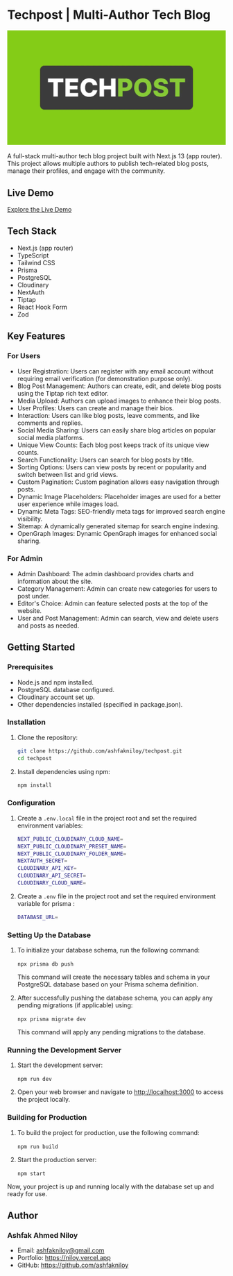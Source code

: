 # Techpost | Multi-Author Tech Blog

![Project Screenshot](/public/images/techpost-banner.webp)

A full-stack multi-author tech blog project built with Next.js 13 (app router). This project allows multiple authors to publish tech-related blog posts, manage their profiles, and engage with the community.

## Live Demo

[Explore the Live Demo](https://techpost.vercel.app)

## Tech Stack

- Next.js (app router)
- TypeScript
- Tailwind CSS
- Prisma
- PostgreSQL
- Cloudinary
- NextAuth
- Tiptap
- React Hook Form
- Zod

## Key Features

### For Users

- User Registration: Users can register with any email account without requiring email verification (for demonstration purpose only).
- Blog Post Management: Authors can create, edit, and delete blog posts using the Tiptap rich text editor.
- Media Upload: Authors can upload images to enhance their blog posts.
- User Profiles: Users can create and manage their bios.
- Interaction: Users can like blog posts, leave comments, and like comments and replies.
- Social Media Sharing: Users can easily share blog articles on popular social media platforms.
- Unique View Counts: Each blog post keeps track of its unique view counts.
- Search Functionality: Users can search for blog posts by title.
- Sorting Options: Users can view posts by recent or popularity and switch between list and grid views.
- Custom Pagination: Custom pagination allows easy navigation through posts.
- Dynamic Image Placeholders: Placeholder images are used for a better user experience while images load.
- Dynamic Meta Tags: SEO-friendly meta tags for improved search engine visibility.
- Sitemap: A dynamically generated sitemap for search engine indexing.
- OpenGraph Images: Dynamic OpenGraph images for enhanced social sharing.

### For Admin

- Admin Dashboard: The admin dashboard provides charts and information about the site.
- Category Management: Admin can create new categories for users to post under.
- Editor's Choice: Admin can feature selected posts at the top of the website.
- User and Post Management: Admin can search, view and delete users and posts as needed.

## Getting Started

### Prerequisites

- Node.js and npm installed.
- PostgreSQL database configured.
- Cloudinary account set up.
- Other dependencies installed (specified in package.json).

### Installation

1. Clone the repository:

   ```bash
   git clone https://github.com/ashfakniloy/techpost.git
   cd techpost
   ```

2. Install dependencies using npm:

   ```bash
   npm install
   ```

### Configuration

1.  Create a `.env.local` file in the project root and set the required environment variables:

    ```bash
    NEXT_PUBLIC_CLOUDINARY_CLOUD_NAME=
    NEXT_PUBLIC_CLOUDINARY_PRESET_NAME=
    NEXT_PUBLIC_CLOUDINARY_FOLDER_NAME=
    NEXTAUTH_SECRET=
    CLOUDINARY_API_KEY=
    CLOUDINARY_API_SECRET=
    CLOUDINARY_CLOUD_NAME=
    ```

2.  Create a `.env` file in the project root and set the required environment variable for prisma :

    ```bash
    DATABASE_URL=
    ```

### Setting Up the Database

1.  To initialize your database schema, run the following command:

    `npx prisma db push`

    This command will create the necessary tables and schema in your PostgreSQL database based on your Prisma schema definition.

2.  After successfully pushing the database schema, you can apply any pending migrations (if applicable) using:

    `npx prisma migrate dev`

    This command will apply any pending migrations to the database.

### Running the Development Server

1.  Start the development server:

    `npm run dev`

2.  Open your web browser and navigate to [http://localhost:3000](http://localhost:3000/) to access the project locally.

### Building for Production

1.  To build the project for production, use the following command:

    `npm run build`

2.  Start the production server:

    `npm start`

Now, your project is up and running locally with the database set up and ready for use.

## Author

### Ashfak Ahmed Niloy

- Email: ashfakniloy@gmail.com
- Portfolio: https://niloy.vercel.app
- GitHub: https://github.com/ashfakniloy
